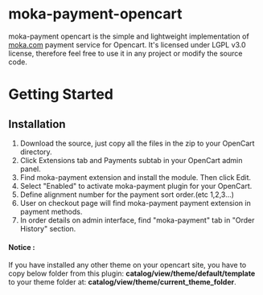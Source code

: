 # moka-payment-opencart

moka-payment opencart is the simple and lightweight implementation of [moka.com](https://www.moka.com) payment service for Opencart. It's licensed under LGPL v3.0 license, therefore feel free to use it in any project or modify the source code.

# Getting Started

## Installation


1. Download the source, just copy all the files in the zip to your OpenCart directory.
2. Click Extensions tab and Payments subtab in your OpenCart admin panel.
3. Find moka-payment extension and install the module. Then click Edit.
5. Select "Enabled" to activate moka-payment plugin for your OpenCart.
6. Define alignment number for the payment sort order.(etc 1,2,3...)
7. User on checkout page will find moka-payment payment extension in payment methods.
8. In order details on admin interface, find "moka-payment" tab in "Order History" section.

#### Notice :
If you have installed any other theme on your opencart site, you have to copy below folder from this plugin: **catalog/view/theme/default/template** to your theme  folder at: **catalog/view/theme/current_theme_folder**.

